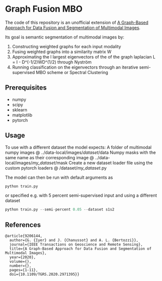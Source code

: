 # Graph Fusion MBO
The code of this repository is an unofficial extension of [A Graph-Based Approach for Data Fusion and Segmentation of Multimodal Images](https://ieeexplore.ieee.org/document/9206144).

Its goal is semantic segmentation of multimodal images by:
1. Constructing weighted graphs for each input modality
2. Fusing weighted graphs into a similarity matrix W
3. Approximating the l largest eigenvectors of the of the graph laplacian L = I - D^(-1/2)WD^(1/2) through Nyström
4. Running classification on the eigenvectors through an iterative semi-supervised MBO scheme or Spectral Clustering

## Prerequisites
- numpy
- scipy
- sklearn
- matplotlib
- pytorch

## Usage
To use with a different dataset the model expects:
A folder of multimodal numpy images @ ../data-local/images/*dataset*/data
Numpy masks with the same name as their corresponding image @ ../data-local/images/*my_dataset*/mask
Create a new dataset loader file using the custom pytorch loaders @ /dataset/*my_dataset*.py

The model can then be run with default arguments as
```python
python train.py
```
or specified e.g. with 5 percent semi-supervised input and using a different dataset
```python
python train.py --semi-percent 0.05 --dataset s1s2
```

## References
```
@article{9206144,
  author={G. {Iyer} and J. {Chanussot} and A. L. {Bertozzi}},
  journal={IEEE Transactions on Geoscience and Remote Sensing}, 
  title={A Graph-Based Approach for Data Fusion and Segmentation of Multimodal Images}, 
  year={2020},
  volume={},
  number={},
  pages={1-11},
  doi={10.1109/TGRS.2020.2971395}}
```
